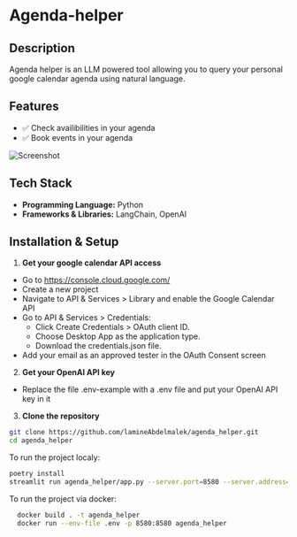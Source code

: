 #  Agenda-helper

##  Description
Agenda helper is an LLM powered tool allowing you to query your personal google calendar agenda using natural language.

##  Features
- ✅ Check availibilities in your agenda
- ✅ Book events in your agenda

![Screenshot](https://imgur.com/gallery/agenda-helper-yIIRN6Z)

##  Tech Stack
- **Programming Language:** Python
- **Frameworks & Libraries:** LangChain, OpenAI


##  Installation & Setup
1. **Get your google calendar API access**
- Go to https://console.cloud.google.com/
- Create a new project
- Navigate to API & Services > Library and enable the Google Calendar API
- Go to API & Services > Credentials:
    - Click Create Credentials > OAuth client ID.
    - Choose Desktop App as the application type.
    - Download the credentials.json file.
- Add your email as an approved tester in the OAuth Consent screen

2. **Get your OpenAI API key**
- Replace the file .env-example with a .env file and put your OpenAI API key in it   
3.  **Clone the repository**
   ```bash
   git clone https://github.com/lamineAbdelmalek/agenda_helper.git
   cd agenda_helper
```
   To run the project localy:
  ```bash
  poetry install
  streamlit run agenda_helper/app.py --server.port=8580 --server.address=0.0.0.0
```
  To run the project via docker:
  ```bash
    docker build . -t agenda_helper
    docker run --env-file .env -p 8580:8580 agenda_helper
```
  
  
